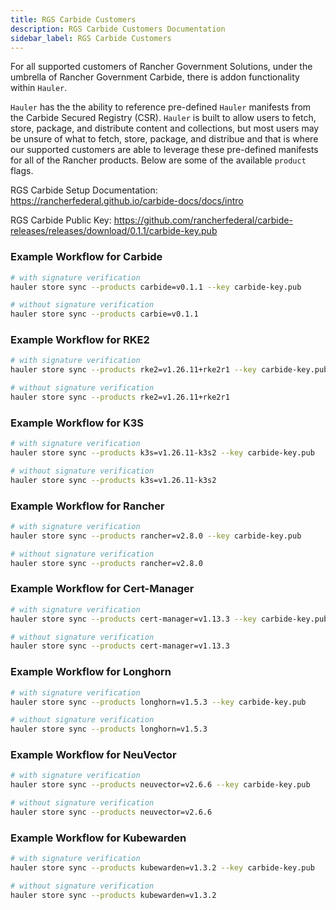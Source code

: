 ```yaml
---
title: RGS Carbide Customers
description: RGS Carbide Customers Documentation
sidebar_label: RGS Carbide Customers
---
```


For all supported customers of Rancher Government Solutions, under the umbrella of Rancher Government Carbide, there is addon functionality within `Hauler`.

`Hauler` has the the ability to reference pre-defined `Hauler` manifests from the Carbide Secured Registry (CSR). `Hauler` is built to allow users to fetch, store, package, and distribute content and collections, but most users may be unsure of what to fetch, store, package, and distribue and that is where our supported customers are able to leverage these pre-defined manifests for all of the Rancher products. Below are some of the available `product` flags.

RGS Carbide Setup Documentation: https://rancherfederal.github.io/carbide-docs/docs/intro

RGS Carbide Public Key: https://github.com/rancherfederal/carbide-releases/releases/download/0.1.1/carbide-key.pub

### Example Workflow for Carbide

```bash
# with signature verification
hauler store sync --products carbide=v0.1.1 --key carbide-key.pub

# without signature verification
hauler store sync --products carbie=v0.1.1
```

### Example Workflow for RKE2

```bash
# with signature verification
hauler store sync --products rke2=v1.26.11+rke2r1 --key carbide-key.pub

# without signature verification
hauler store sync --products rke2=v1.26.11+rke2r1
```

### Example Workflow for K3S

```bash
# with signature verification
hauler store sync --products k3s=v1.26.11-k3s2 --key carbide-key.pub

# without signature verification
hauler store sync --products k3s=v1.26.11-k3s2
```

### Example Workflow for Rancher

```bash
# with signature verification
hauler store sync --products rancher=v2.8.0 --key carbide-key.pub

# without signature verification
hauler store sync --products rancher=v2.8.0
```

### Example Workflow for Cert-Manager

```bash
# with signature verification
hauler store sync --products cert-manager=v1.13.3 --key carbide-key.pub

# without signature verification
hauler store sync --products cert-manager=v1.13.3
```

### Example Workflow for Longhorn

```bash
# with signature verification
hauler store sync --products longhorn=v1.5.3 --key carbide-key.pub

# without signature verification
hauler store sync --products longhorn=v1.5.3
```

### Example Workflow for NeuVector

```bash
# with signature verification
hauler store sync --products neuvector=v2.6.6 --key carbide-key.pub

# without signature verification
hauler store sync --products neuvector=v2.6.6
```

### Example Workflow for Kubewarden

```bash
# with signature verification
hauler store sync --products kubewarden=v1.3.2 --key carbide-key.pub

# without signature verification
hauler store sync --products kubewarden=v1.3.2
```
